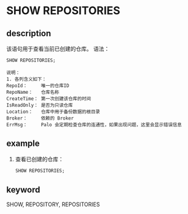 # SHOW REPOSITORIES

## description

该语句用于查看当前已创建的仓库。
语法：

```sql
SHOW REPOSITORIES;
```

```plain text
说明：
1. 各列含义如下：
RepoId：     唯一的仓库ID
RepoName：   仓库名称
CreateTime： 第一次创建该仓库的时间
IsReadOnly： 是否为只读仓库
Location：   仓库中用于备份数据的根目录
Broker：     依赖的 Broker
ErrMsg：     Palo 会定期检查仓库的连通性，如果出现问题，这里会显示错误信息
```

## example

1. 查看已创建的仓库：

    ```sql
    SHOW REPOSITORIES;
    ```

## keyword

SHOW, REPOSITORY, REPOSITORIES

